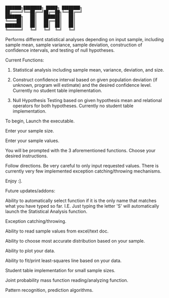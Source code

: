     ███████╗████████╗ █████╗ ████████╗
    ██╔════╝╚══██╔══╝██╔══██╗╚══██╔══╝
    ███████╗   ██║   ███████║   ██║   
    ╚════██║   ██║   ██╔══██║   ██║   
    ███████║   ██║   ██║  ██║   ██║   
    ╚══════╝   ╚═╝   ╚═╝  ╚═╝   ╚═╝   
                                  
Performs different statistical analyses depending on input sample, including sample mean, sample variance, sample deviation, construction of confidence intervals, and testing of null hypotheses.

Current Functions:
1) Statistical analysis including sample mean, variance, deviation, and size.

2) Construct confidence interval based on given population deviation (if unknown, program will estimate) and the desired confidence level. Currently no student table implementation.

3) Null Hypothesis Testing based on given hypothesis mean and relational operators for both hypotheses. Currently no student table implementation.

To begin, Launch the executable.

Enter your sample size.

Enter your sample values.

You will be prompted with the 3 aforementioned functions. Choose your desired instructions.

Follow directions. Be very careful to only input requested values. There is currently very few implemented exception catching/throwing mechanisms.

Enjoy :].


Future updates/addons:

Ability to automatically select function if it is the only name that matches what you have typed so far. I.E. Just typing the letter 'S' will automatically launch the Statistical Analysis function.

Exception catching/throwing.

Ability to read sample values from excel/text doc.

Ability to choose most accurate distribution based on your sample.

Ability to plot your data.

Ability to fit/print least-squares line based on your data.

Student table implementation for small sample sizes.

Joint probability mass function reading/analyzing function.

Pattern recognition, prediction algorithms.
